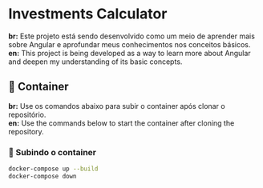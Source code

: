# Investments Calculator

**br:** Este projeto está sendo desenvolvido como um meio de aprender mais sobre Angular e aprofundar meus conhecimentos nos conceitos básicos.  
**en:** This project is being developed as a way to learn more about Angular and deepen my understanding of its basic concepts.

## 🐋 Container

**br:** Use os comandos abaixo para subir o container após clonar o repositório.  
**en:** Use the commands below to start the container after cloning the repository.

### 🚀 Subindo o container
```sh
docker-compose up --build
docker-compose down
```
